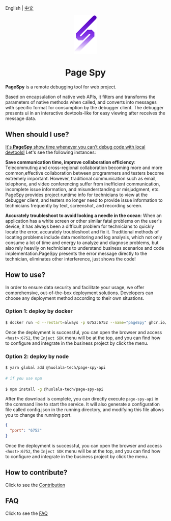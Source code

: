 [page-spy]: https://github.com/HuolalaTech/page-spy.git 'page-spy'

English | [中文](./README.md)

<p align="center">
  <img src="./logo.svg" height="120" />
</p>

<h1 align="center">Page Spy</h1>

**PageSpy** is a remote debugging tool for web project.

Based on encapsulation of native web APIs, it filters and transforms the parameters of native methods when called, and converts into messages with specific format for consumption by the debugger client. The debugger presents ui in an interactive devtools-like for easy viewing after receives the message data.

## When should I use?

<u>It's **PageSpy** show time whenever you can't debug code with local devtools!</u> Let's see the following instances:

**Save communication time, improve collaboration efficiency**: Telecommuting and cross-regional collaboration becoming more and more common,effective collaboration between programmers and testers become extremely important. However, traditional communication such as email, telephone, and video conferencing suffer from inefficient communication, incomplete issue information, and misunderstanding or misjudgment, etc. PageSpy provides project runtime info for technicians to view at the debugger client, and testers no longer need to provide issue information to technicians frequently by text, screenshot, and recording screen.

**Accurately troubleshoot to avoid looking a needle in the ocean**: When an application has a white screen or other similar fatal problems on the user's device, it has always been a difficult problem for technicians to quickly locate the error, accurately troubleshoot and fix it. Traditional methods of locating problems include data monitoring and log analysis, which not only consume a lot of time and energy to analyze and diagnose problems, but also rely heavily on technicians to understand business scenarios and code implementation.PageSpy presents the error message directly to the technician, eliminates other interference, just shows the code!

## How to use?

In order to ensure data security and facilitate your usage, we offer comprehensive, out-of-the-box deployment solutions. Developers can choose any deployment method according to their own situations.

### Option 1: deploy by docker

```bash
$ docker run -d --restart=always -p 6752:6752 --name="pageSpy" ghcr.io/huolalatech/page-spy-web:release
```

Once the deployment is successful, you can open the browser and access `<host>:6752`, the `Inject SDK` menu will be at the top, and you can find how to configure and integrate in the business project by click the menu.

### Option 2: deploy by node

```bash
$ yarn global add @huolala-tech/page-spy-api

# if you use npm

$ npm install -g @huolala-tech/page-spy-api
```

After the download is complete, you can directly execute `page-spy-api` in the command line to start the service.
It will also generate a configuration file called config.json in the running directory, and modifying this file allows you to change the running port.

```json
{
  "port": "6752"
}
```

Once the deployment is successful, you can open the browser and access `<host>:6752`, the `Inject SDK` menu will be at the top, and you can find how to configure and integrate in the business project by click the menu.

## How to contribute?

Click to see the [Contribution](./CONTRIBUTING_EN.md)

## FAQ

Click to see the [FAQ](https://github.com/HuolalaTech/page-spy-web/wiki/faq)
